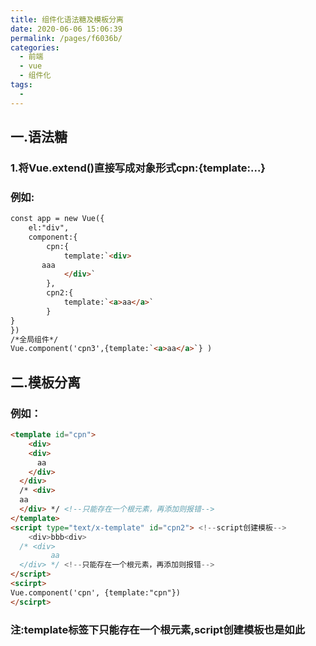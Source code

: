 ```yaml
---
title: 组件化语法糖及模板分离
date: 2020-06-06 15:06:39
permalink: /pages/f6036b/
categories:
  - 前端
  - vue
  - 组件化
tags:
  - 
---
```

## 一.语法糖

### 1.将Vue.extend()直接写成对象形式cpn:{template:...}

### 例如:

```html
const app = new Vue({
	el:"div",
	component:{
		cpn:{
			template:`<div>
       aaa 
			</div>`
		},
		cpn2:{
			template:`<a>aa</a>`
		}
}
})
/*全局组件*/
Vue.component('cpn3',{template:`<a>aa</a>`} )
```

## 二.模板分离

### 例如：

```html
<template id="cpn">
	<div>
    <div>
      aa
    </div>
  </div>
  /* <div>
  aa
  </div> */ <!--只能存在一个根元素，再添加则报错-->
</template>
<script type="text/x-template" id="cpn2"> <!--script创建模板-->
	<div>bbb<div>
  /* <div>
 		 aa
  </div> */ <!--只能存在一个根元素，再添加则报错-->
</script>
<scirpt>
Vue.component('cpn', {template:"cpn"})
</scirpt>
```

### 注:template标签下只能存在一个根元素,script创建模板也是如此

